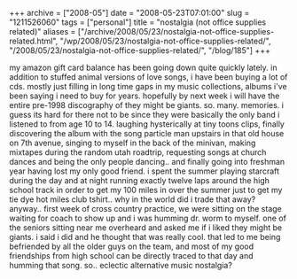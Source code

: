 +++
archive = ["2008-05"]
date = "2008-05-23T07:01:00"
slug = "1211526060"
tags = ["personal"]
title = "nostalgia (not office supplies related)"
aliases = ["/archive/2008/05/23/nostalgia-not-office-supplies-related.html", "/wp/2008/05/23/nostalgia-not-office-supplies-related/", "/2008/05/23/nostalgia-not-office-supplies-related/", "/blog/185"]
+++

my amazon gift card balance has been going down quite quickly lately. in
addition to stuffed animal versions of love songs, i have been buying
a lot of cds. mostly just filling in long time gaps in my music
collections, albums i've been saying i need to buy for years. hopefully by
next week i will have the entire pre-1998 discography of they might be
giants. so. many. memories. i guess its hard for there not to be since
they were basically the only band i listened to from age 10 to 14.
laughing hysterically at tiny toons clips, finally discovering the album
with the song particle man upstairs in that old house on 7th avenue,
singing to myself in the back of the minivan, making mixtapes during the
random utah roadtrip, requesting songs at church dances and being the only
people dancing.. and finally going into freshman year having lost my only
good friend. i spent the summer playing starcraft during the day and at
night running exactly twelve laps around the high school track in order to
get my 100 miles in over the summer just to get my tie dye hot miles club
tshirt.. why in the world did i trade that away? anyway.. first week of
cross country practice, we were sitting on the stage waiting for coach to
show up and i was humming dr. worm to myself. one of the seniors sitting
near me overheard and asked me if i liked they might be giants. i said
i did and he thought that was really cool. that led to me being befriended
by all the older guys on the team, and most of my good friendships from
high school can be directly traced to that day and humming that song. so..
eclectic alternative music nostalgia?


